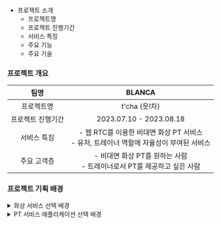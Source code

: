 - 프로젝트 소개
  - 프로젝트명
  - 프로젝트 진행기간
  - 서비스 특징
  - 주요 기능
  - 주요 기술

### 프로젝트 개요

| 팀명 | BLANCA |
|:---:|:---:|
| 프로젝트명 | t'cha (읏!차) |
| 프로젝트 진행기간 | 2023.07.10 - 2023.08.18 |
| 서비스 특징 | - 웹 RTC를 이용한 비대면 화상 PT 서비스 <br> - 유저, 트레이너 역할에 자율성이 부여된 서비스 |
| 주요 고객층 | - 비대면 화상 PT를 원하는 사람 <br> - 트레이너로서 PT를 제공하고 싶은 사람 |

### 프로젝트 기획 배경

<details>
<summary>화상 서비스 선택 배경</summary>
<div markdown="1">
 
    비대면 및 무인 시스템에 대한 수요가 증가하고 있다.
    그 원인은 다양하겠지만 우리가 파악한 원인은 크게 세 가지다.
    첫째는 코로나 이슈, 둘째는 디바이스 성능의 발달, 그리고 마지막으로 기술의 발달이다.
    이 세 가지 이슈로 오프라인 서비스들이 쇠퇴하고, 대다수가 온라인 서비스로 이전할 것을 예상했다.
    
    1. 코로나 이슈
    코로나 팬데믹 초기에는 사람들이 코로나에 걸리지 않기 위해, 혹은 코로나로 인한 격리로 인해 사람들은 물리적으로 `밖`보다는 `안`에 있게 되었다. 그리고 이 기간이 길어짐과 함께 `안`을 추구하던 니즈가 시너지 효과를 발휘해 시장 트렌드 자체를 변화시켰다.
    
    2. 디바이스 성능의 발달
    코로나로 인해 시장 트렌드가 바뀌었다. 예를 들면 기업들은 재택 근무 환경을 고려하게 되었고, 오프라인보다는 온라인 소비자를 붙잡아야 했다.
    이렇게 온라인에 대한 관심이 많아지자 자연스레 온라인 환경을 위한 디바이스(카메라, 통신 등)가 발전했다.

    3. 기술의 발달
    기술의 발달도 디바이스의 발달과 비슷한 이치이다.
    원래도 빠른 속도로 인공지능과 사물 인터넷과 같은 4차 산업 기술이 발달하고 있었는데, 코로나로 인한 변화로 관심이 많아지자 발전 속도에 가속도가 붙었다.

    4. 예시
      - 무인 시스템
        - 각종 무인 매장, 키오스크, 배달 로봇 등
      - 비대면 시스템
        - 엔구(화상 영어), 비대면 은행 서비스 등

</div>
</details>

<details>
<summary>PT 서비스 애플리케이션 선택 배경</summary>
<div markdown="1">

    PT 서비스에 대한 애플리케이션을 선택한 이유는 크게 세 가지다.
    1. 운동 수요의 증가
    2. PT에 대한 필요성
    3. 작은 시장

1. 운동 수요 증가
  - 사회적 분위기
  - 근육 운동에 대한 중요도
2. PT에 대한 필요성
  - 기구 사용법 안내 부족
  - 잘못된 자세 및 운동기구 사용으로 인한 부상
3. 유독 헬스 관련 비대면 서비스 시장이 작음
  - superprof
  - onoff

</div>
</details>